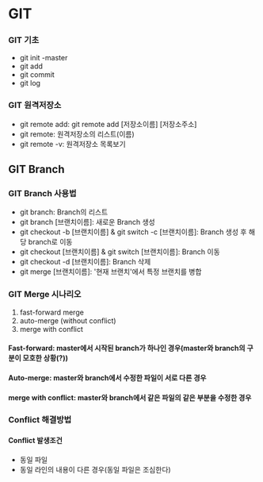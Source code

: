 # GIT

### GIT 기초
 - git init -master
 - git add
 - git commit
 - git log

### GIT 원격저장소
 - git remote add: git remote add [저장소이름] [저장소주소]
 - git remote: 원격저장소의 리스트(이름)
 - git remote -v: 원격저장소 목록보기

## GIT Branch

### GIT Branch 사용법
 - git branch: Branch의 리스트
 - git branch [브랜치이름]: 새로운 Branch 생성
 - git checkout -b [브랜치이름] & git switch -c [브랜치이름]: Branch 생성 후 해당 branch로 이동
 - git checkout [브랜치이름] & git switch [브랜치이름]: Branch 이동
 - git checkout -d [브랜치이름]: Branch 삭제
 - git merge [브랜치이름]: '현재 브랜치'에서 특정 브랜치를 병합

### GIT Merge 시나리오
 1. fast-forward merge
 2. auto-merge (without conflict)
 3. merge with conflict

#### Fast-forward: master에서 시작된 branch가 하나인 경우(master와 branch의 구분이 모호한 상황(?))
#### Auto-merge: master와 branch에서 수정한 파일이 서로 다른 경우
#### merge with conflict: master와 branch에서 같은 파일의 같은 부분을 수정한 경우

### Conflict 해결방법
#### Conflict 발생조건
 - 동일 파일
 - 동일 라인의 내용이 다른 경우(동일 파일은 조심한다)